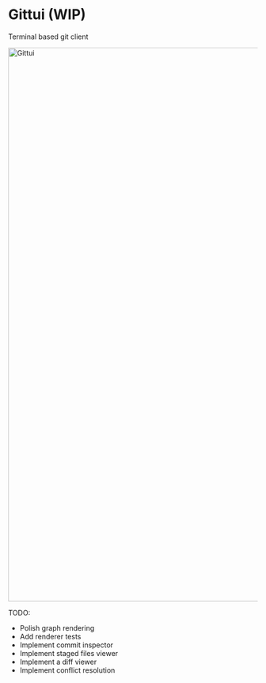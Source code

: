 # Gittui (WIP)

Terminal based git client

<img width="2323" height="1117" alt="Gittui" src="https://github.com/user-attachments/assets/f3efe322-ed14-4442-8e01-81aed703cf96" />

TODO:

- Polish graph rendering
- Add renderer tests
- Implement commit inspector
- Implement staged files viewer
- Implement a diff viewer
- Implement conflict resolution
